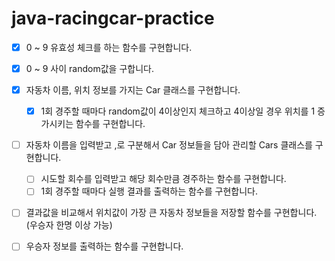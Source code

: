 # java-racingcar-practice

- [x] 0 ~ 9 유효성 체크를 하는 함수를 구현합니다.
- [x] 0 ~ 9 사이 random값을 구합니다.
- [x] 자동차 이름, 위치 정보를 가지는 Car 클래스를 구현합니다.
  - [x] 1회 경주할 때마다 random값이 4이상인지 체크하고 4이상일 경우 위치를 1 증가시키는 함수를 구현합니다.
- [ ] 자동차 이름을 입력받고 ,로 구분해서 Car 정보들을 담아 관리할 Cars 클래스를 구현합니다.
  - [ ] 시도할 회수를 입력받고 해당 회수만큼 경주하는 함수를 구현합니다.
  - [ ] 1회 경주할 때마다 실행 결과를 출력하는 함수를 구현합니다.
- [ ] 결과값을 비교해서 위치값이 가장 큰 자동차 정보들을 저장할 함수를 구현합니다. (우승자 한명 이상 가능)
- [ ] 우승자 정보를 출력하는 함수를 구현합니다.


